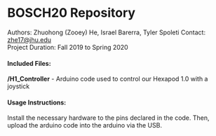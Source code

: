 # BOSCH20 Repository
Authors: Zhuohong (Zooey) He, Israel Barerra, Tyler Spoleti
Contact: zhe17@jhu.edu                                                        
Project Duration: Fall 2019 to Spring 2020

#### Included Files:
**/H1_Controller** - Arduino code used to control our Hexapod 1.0 with a joystick

#### Usage Instructions:
Install the necessary hardware to the pins declared in the code. Then, upload
the arduino code into the arduino via the USB.
